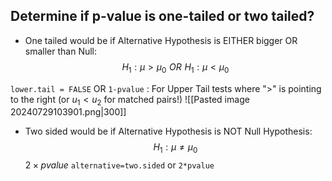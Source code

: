 ## Determine if p-value is one-tailed or two tailed?

- One tailed would be if Alternative Hypothesis is EITHER bigger OR smaller than Null: 
$$H_{1} : \mu \gt \mu_{0} \, \, OR\, \,  H_{1} : \mu \lt \mu_{0}$$
 
 `lower.tail = FALSE` OR `1-pvalue` : For Upper Tail tests where  ">" is pointing to the right (or $u_1 < u_2$ for matched pairs!)
![[Pasted image 20240729103901.png|300]]


- Two sided would be if Alternative Hypothesis is NOT Null Hypothesis:	$$H_{1}: \mu \neq \mu_{0}$$$2 \times pvalue$ `alternative=two.sided` or `2*pvalue`
